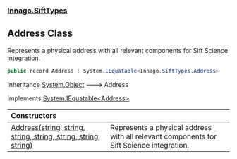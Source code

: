 ### [Innago\.SiftTypes](../index.md 'Innago\.SiftTypes')

## Address Class

Represents a physical address with all relevant components for Sift Science integration\.

```csharp
public record Address : System.IEquatable<Innago.SiftTypes.Address>
```

Inheritance [System\.Object](https://learn.microsoft.com/en-us/dotnet/api/system.object 'System\.Object') &#129106; Address

Implements [System\.IEquatable&lt;](https://learn.microsoft.com/en-us/dotnet/api/system.iequatable-1 'System\.IEquatable\`1')[Address](index.md 'Innago\.SiftTypes\.Address')[&gt;](https://learn.microsoft.com/en-us/dotnet/api/system.iequatable-1 'System\.IEquatable\`1')

| Constructors | |
| :--- | :--- |
| [Address\(string, string, string, string, string, string, string\)](Address(string,string,string,string,string,string,string).md 'Innago\.SiftTypes\.Address\.Address\(string, string, string, string, string, string, string\)') | Represents a physical address with all relevant components for Sift Science integration\. |
